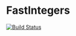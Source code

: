 # FastIntegers

[![Build Status](https://travis-ci.org/eschnett/FastIntegers.jl.svg?branch=master)](https://travis-ci.org/eschnett/FastIntegers.jl)
